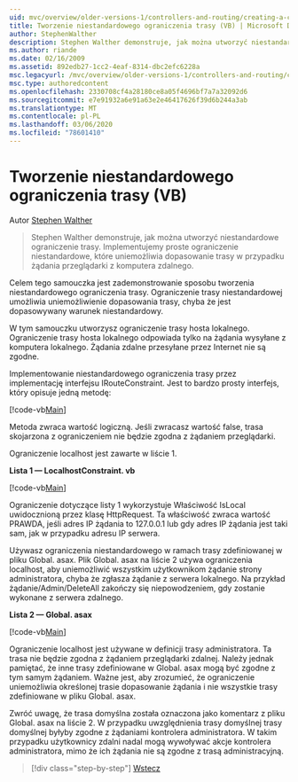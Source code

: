 ```yaml
---
uid: mvc/overview/older-versions-1/controllers-and-routing/creating-a-custom-route-constraint-vb
title: Tworzenie niestandardowego ograniczenia trasy (VB) | Microsoft Docs
author: StephenWalther
description: Stephen Walther demonstruje, jak można utworzyć niestandardowe ograniczenie trasy. Implementujemy proste ograniczenie niestandardowe, które uniemożliwia dopasowanie trasy w...
ms.author: riande
ms.date: 02/16/2009
ms.assetid: 892edb27-1cc2-4eaf-8314-dbc2efc6228a
msc.legacyurl: /mvc/overview/older-versions-1/controllers-and-routing/creating-a-custom-route-constraint-vb
msc.type: authoredcontent
ms.openlocfilehash: 2330708cf4a28180ce8a05f4696bf7a7a32092d6
ms.sourcegitcommit: e7e91932a6e91a63e2e46417626f39d6b244a3ab
ms.translationtype: MT
ms.contentlocale: pl-PL
ms.lasthandoff: 03/06/2020
ms.locfileid: "78601410"
---
```

# <a name="creating-a-custom-route-constraint-vb"></a>Tworzenie niestandardowego ograniczenia trasy (VB)

Autor [Stephen Walther](https://github.com/StephenWalther)

> Stephen Walther demonstruje, jak można utworzyć niestandardowe ograniczenie trasy. Implementujemy proste ograniczenie niestandardowe, które uniemożliwia dopasowanie trasy w przypadku żądania przeglądarki z komputera zdalnego.

Celem tego samouczka jest zademonstrowanie sposobu tworzenia niestandardowego ograniczenia trasy. Ograniczenie trasy niestandardowej umożliwia uniemożliwienie dopasowania trasy, chyba że jest dopasowywany warunek niestandardowy.

W tym samouczku utworzysz ograniczenie trasy hosta lokalnego. Ograniczenie trasy hosta lokalnego odpowiada tylko na żądania wysyłane z komputera lokalnego. Żądania zdalne przesyłane przez Internet nie są zgodne.

Implementowanie niestandardowego ograniczenia trasy przez implementację interfejsu IRouteConstraint. Jest to bardzo prosty interfejs, który opisuje jedną metodę:

[!code-vb[Main](creating-a-custom-route-constraint-vb/samples/sample1.vb)]

Metoda zwraca wartość logiczną. Jeśli zwracasz wartość false, trasa skojarzona z ograniczeniem nie będzie zgodna z żądaniem przeglądarki.

Ograniczenie localhost jest zawarte w liście 1.

**Lista 1 — LocalhostConstraint. vb**

[!code-vb[Main](creating-a-custom-route-constraint-vb/samples/sample2.vb)]

Ograniczenie dotyczące listy 1 wykorzystuje Właściwość IsLocal uwidocznioną przez klasę HttpRequest. Ta właściwość zwraca wartość PRAWDA, jeśli adres IP żądania to 127.0.0.1 lub gdy adres IP żądania jest taki sam, jak w przypadku adresu IP serwera.

Używasz ograniczenia niestandardowego w ramach trasy zdefiniowanej w pliku Global. asax. Plik Global. asax na liście 2 używa ograniczenia localhost, aby uniemożliwić wszystkim użytkownikom żądanie strony administratora, chyba że zgłasza żądanie z serwera lokalnego. Na przykład żądanie/Admin/DeleteAll zakończy się niepowodzeniem, gdy zostanie wykonane z serwera zdalnego.

**Lista 2 — Global. asax**

[!code-vb[Main](creating-a-custom-route-constraint-vb/samples/sample3.vb)]

Ograniczenie localhost jest używane w definicji trasy administratora. Ta trasa nie będzie zgodna z żądaniem przeglądarki zdalnej. Należy jednak pamiętać, że inne trasy zdefiniowane w Global. asax mogą być zgodne z tym samym żądaniem. Ważne jest, aby zrozumieć, że ograniczenie uniemożliwia określonej trasie dopasowanie żądania i nie wszystkie trasy zdefiniowane w pliku Global. asax.

Zwróć uwagę, że trasa domyślna została oznaczona jako komentarz z pliku Global. asax na liście 2. W przypadku uwzględnienia trasy domyślnej trasy domyślnej byłyby zgodne z żądaniami kontrolera administratora. W takim przypadku użytkownicy zdalni nadal mogą wywoływać akcje kontrolera administratora, mimo że ich żądania nie są zgodne z trasą administracyjną.

> [!div class="step-by-step"]
> [Wstecz](creating-a-route-constraint-vb.md)
